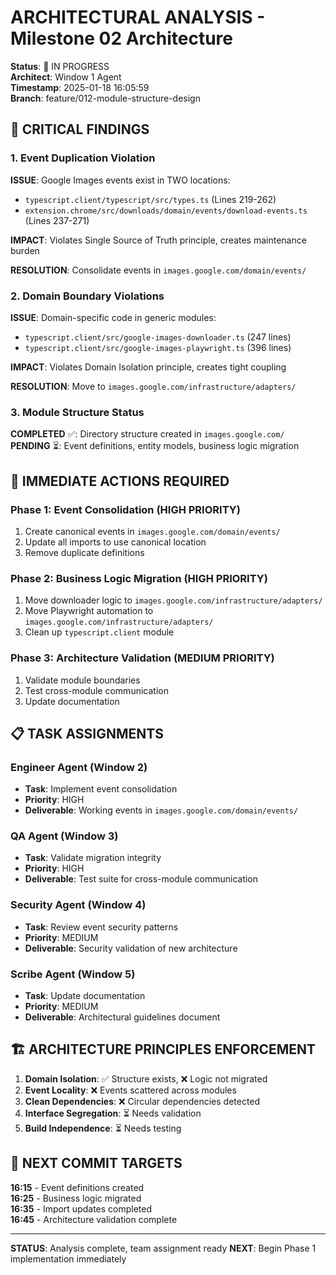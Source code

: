 # ARCHITECTURAL ANALYSIS - Milestone 02 Architecture

**Status**: 🔄 IN PROGRESS  
**Architect**: Window 1 Agent  
**Timestamp**: 2025-01-18 16:05:59  
**Branch**: feature/012-module-structure-design

## 🚨 CRITICAL FINDINGS

### 1. Event Duplication Violation
**ISSUE**: Google Images events exist in TWO locations:
- `typescript.client/typescript/src/types.ts` (Lines 219-262)
- `extension.chrome/src/downloads/domain/events/download-events.ts` (Lines 237-271)

**IMPACT**: Violates Single Source of Truth principle, creates maintenance burden

**RESOLUTION**: Consolidate events in `images.google.com/domain/events/`

### 2. Domain Boundary Violations
**ISSUE**: Domain-specific code in generic modules:
- `typescript.client/src/google-images-downloader.ts` (247 lines)
- `typescript.client/src/google-images-playwright.ts` (396 lines)

**IMPACT**: Violates Domain Isolation principle, creates tight coupling

**RESOLUTION**: Move to `images.google.com/infrastructure/adapters/`

### 3. Module Structure Status
**COMPLETED** ✅: Directory structure created in `images.google.com/`
**PENDING** ⏳: Event definitions, entity models, business logic migration

## 🎯 IMMEDIATE ACTIONS REQUIRED

### Phase 1: Event Consolidation (HIGH PRIORITY)
1. Create canonical events in `images.google.com/domain/events/`
2. Update all imports to use canonical location
3. Remove duplicate definitions

### Phase 2: Business Logic Migration (HIGH PRIORITY)
1. Move downloader logic to `images.google.com/infrastructure/adapters/`
2. Move Playwright automation to `images.google.com/infrastructure/adapters/`
3. Clean up `typescript.client` module

### Phase 3: Architecture Validation (MEDIUM PRIORITY)
1. Validate module boundaries
2. Test cross-module communication
3. Update documentation

## 📋 TASK ASSIGNMENTS

### Engineer Agent (Window 2)
- **Task**: Implement event consolidation
- **Priority**: HIGH
- **Deliverable**: Working events in `images.google.com/domain/events/`

### QA Agent (Window 3) 
- **Task**: Validate migration integrity
- **Priority**: HIGH
- **Deliverable**: Test suite for cross-module communication

### Security Agent (Window 4)
- **Task**: Review event security patterns
- **Priority**: MEDIUM
- **Deliverable**: Security validation of new architecture

### Scribe Agent (Window 5)
- **Task**: Update documentation
- **Priority**: MEDIUM
- **Deliverable**: Architectural guidelines document

## 🏗️ ARCHITECTURE PRINCIPLES ENFORCEMENT

1. **Domain Isolation**: ✅ Structure exists, ❌ Logic not migrated
2. **Event Locality**: ❌ Events scattered across modules
3. **Clean Dependencies**: ❌ Circular dependencies detected
4. **Interface Segregation**: ⏳ Needs validation
5. **Build Independence**: ⏳ Needs testing

## 🔄 NEXT COMMIT TARGETS

**16:15** - Event definitions created  
**16:25** - Business logic migrated  
**16:35** - Import updates completed  
**16:45** - Architecture validation complete  

---

**STATUS**: Analysis complete, team assignment ready
**NEXT**: Begin Phase 1 implementation immediately